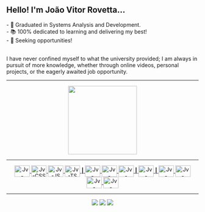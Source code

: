<h2>Hello! I'm João Vitor Rovetta...</h2>
- 🏫 Graduated in Systems Analysis and Development.<br>
- 📚 100% dedicated to learning and delivering my best!<br>
- 💼 Seeking opportunities!<br><br>

I have never confined myself to what the university provided; I am always in pursuit of more knowledge, whether through online videos, personal projects, or the eagerly awaited job opportunity.
<hr>

<div align="center">
  <a href="https://github.com/JVrovetta">
  <img height="180em" src="https://github-readme-stats.vercel.app/api/top-langs/?username=JVrovetta&layout=compact&langs_count=7&theme=ocean_dark"/>
</div>
<hr>  
<div align="center" style="display: inline_block">
    <img align="center" alt="Jv-HTML" height="30" width="40" src="https://cdn.jsdelivr.net/gh/devicons/devicon/icons/html5/html5-plain-wordmark.svg">
    <img align="center" alt="Jv-CSS" height="30" width="40" src="https://cdn.jsdelivr.net/gh/devicons/devicon/icons/css3/css3-plain-wordmark.svg">
    <img align="center" alt="Jv-JS" height="30" width="40" src="https://cdn.jsdelivr.net/gh/devicons/devicon/icons/javascript/javascript-plain.svg">
    <img align="center" alt="Jv-TS" height="30" width="40" src="https://cdn.jsdelivr.net/gh/devicons/devicon/icons/typescript/typescript-plain.svg">
    <b> | </b>
    <img align="center" alt="Jv-SASS" height="30" width="40" src="https://cdn.jsdelivr.net/gh/devicons/devicon/icons/sass/sass-original.svg">
    <img align="center" alt="Jv-TAILWIND" height="30" width="40" src="https://cdn.jsdelivr.net/gh/devicons/devicon/icons/tailwindcss/tailwindcss-plain.svg">
    <img align="center" alt="Jv-BOOTSTRAP" height="30" width="40" src="https://cdn.jsdelivr.net/gh/devicons/devicon/icons/bootstrap/bootstrap-original.svg">
    <b> | </b>
    <img align="center" alt="Jv-REACT" height="30" width="40" src="https://cdn.jsdelivr.net/gh/devicons/devicon/icons/react/react-original.svg">
    <b> | </b>
    <img align="center" alt="Jv-NODE" height="30" width="40" src="https://cdn.jsdelivr.net/gh/devicons/devicon/icons/nodejs/nodejs-original.svg">
    <img align="center" alt="Jv-SEQUELIZE" height="30" width="40" src="https://cdn.jsdelivr.net/gh/devicons/devicon/icons/sequelize/sequelize-original.svg">
    <img align="center" alt="Jv-POSTGRE" height="30" width="40" src="https://cdn.jsdelivr.net/gh/devicons/devicon/icons/postgresql/postgresql-original.svg">
    <img align="center" alt="Jv-MONGODB" height="30" width="40" src="https://cdn.jsdelivr.net/gh/devicons/devicon/icons/mongodb/mongodb-original.svg">
    
  
</div>
<hr> 
<div align="center">
 <a href="https://discord.gg/3EKZFFyyHc" target="_blank"><img src="https://img.shields.io/badge/Discord-7289DA?style=for-the-badge&logo=discord&logoColor=white" target="_blank"></a> 
  <a href = "mailto:jv.rovettajunqueira@gmail.com"><img src="https://img.shields.io/badge/-Gmail-%23333?style=for-the-badge&logo=gmail&logoColor=white" target="_blank"></a>
  <a href="https://www.linkedin.com/in/joaorovetta/" target="_blank"><img src="https://img.shields.io/badge/-LinkedIn-%230077B5?style=for-the-badge&logo=linkedin&logoColor=white" target="_blank"></a> 
</div>  
 
